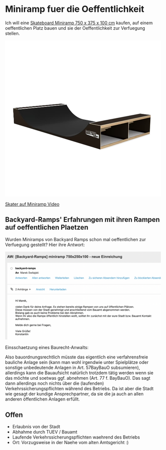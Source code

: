 # Miniramp fuer die Oeffentlichkeit

Ich will eine [Skateboard Miniramp 750 x 375 x 100 cm](https://www.backyard-ramps.com/skateboard-miniramp-750x375x100) kaufen, auf einem oeffentlichen Platz bauen und sie der Oeffentlichkeit zur 
 Verfuegung stellen. 

![alt text](image-3.png)

[Skater auf Miniramp Video](https://www.backyard-ramps.com/galerie-skateboard-rampen?pgid=kvdpn4yx-a37fb2e7-b727-48e3-9a27-ee5d4e6bd559)

## Backyard-Ramps' Erfahrungen mit ihren Rampen auf oeffentlichen Plaetzen

Wurden Miniramps von Backyard Ramps schon mal oeffentlichen zur Verfuegung gestellt? Hier ihre Antwort:

![alt text](image.png)

Einsschaetzung eines Baurecht-Anwalts:

Also bauordnungsrechtlich müsste das eigentlich eine verfahrensfreie bauliche Anlage sein (kann man wohl irgendwie unter Spielplätze oder sonstige unbedeutende Anlagen in Art. 57BayBauO subsumieren), allerdings kann die Bauaufsicht natürlich trotzdem tätig werden wenn sie das möchte und soetwas ggf. abnehmen (Art. 77 f. BayBauO).
Das sagt dann allerdings noch nichts über die (laufenden) Verkehrssicherungspflichten während des Betriebs.
Da ist aber die Stadt wie gesagt der kundige Ansprechpartner, da sie die ja auch an allen anderen öffentlichen Anlagen erfüllt. 

## Offen

- Erlaubnis von der Stadt
- Abhahme durch TUEV / Bauamt
- Laufende Verkehrssicherungspflichten waehrend des Betriebs
- Ort: Vorzugsweise in der Naehe vom alten Amtsgericht :)

